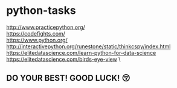 # python-tasks
http://www.practicepython.org/ \
https://codefights.com/ \
https://www.python.org/ \
http://interactivepython.org/runestone/static/thinkcspy/index.html \
https://elitedatascience.com/learn-python-for-data-science \
https://elitedatascience.com/birds-eye-view \
## DO YOUR BEST! GOOD LUCK! :kissing_closed_eyes:
